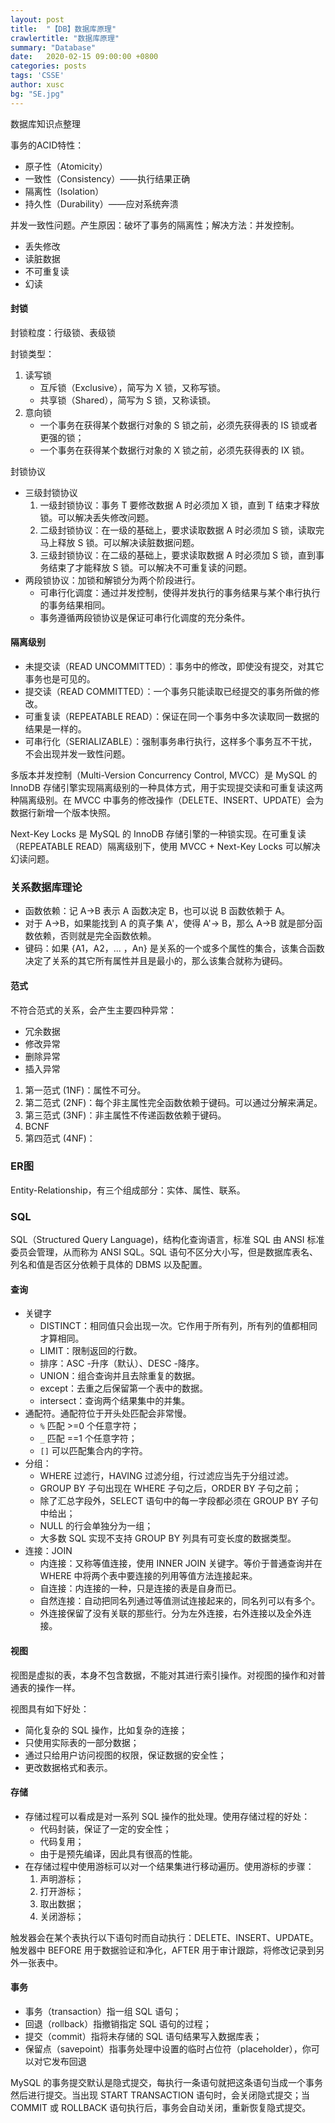 ```yaml
---
layout: post
title:  "【DB】数据库原理"
crawlertitle: "数据库原理"
summary: "Database"
date:   2020-02-15 09:00:00 +0800
categories: posts
tags: 'CSSE'
author: xusc
bg: "SE.jpg"
---
```


数据库知识点整理

事务的ACID特性：
- 原子性（Atomicity）
- 一致性（Consistency）——执行结果正确
- 隔离性（Isolation）
- 持久性（Durability）——应对系统奔溃

并发一致性问题。产生原因：破坏了事务的隔离性；解决方法：并发控制。
- 丢失修改
- 读脏数据
- 不可重复读
- 幻读

#### 封锁
封锁粒度：行级锁、表级锁

封锁类型：
1. 读写锁
   - 互斥锁（Exclusive），简写为 X 锁，又称写锁。
   - 共享锁（Shared），简写为 S 锁，又称读锁。
2. 意向锁
   - 一个事务在获得某个数据行对象的 S 锁之前，必须先获得表的 IS 锁或者更强的锁；
   - 一个事务在获得某个数据行对象的 X 锁之前，必须先获得表的 IX 锁。

封锁协议
- 三级封锁协议
  1. 一级封锁协议：事务 T 要修改数据 A 时必须加 X 锁，直到 T 结束才释放锁。可以解决丢失修改问题。
  2. 二级封锁协议：在一级的基础上，要求读取数据 A 时必须加 S 锁，读取完马上释放 S 锁。可以解决读脏数据问题。
  3. 三级封锁协议：在二级的基础上，要求读取数据 A 时必须加 S 锁，直到事务结束了才能释放 S 锁。可以解决不可重复读的问题。
- 两段锁协议：加锁和解锁分为两个阶段进行。
  - 可串行化调度：通过并发控制，使得并发执行的事务结果与某个串行执行的事务结果相同。
  - 事务遵循两段锁协议是保证可串行化调度的充分条件。

#### 隔离级别
- 未提交读（READ UNCOMMITTED）：事务中的修改，即使没有提交，对其它事务也是可见的。
- 提交读（READ COMMITTED）：一个事务只能读取已经提交的事务所做的修改。
- 可重复读（REPEATABLE READ）：保证在同一个事务中多次读取同一数据的结果是一样的。
- 可串行化（SERIALIZABLE）：强制事务串行执行，这样多个事务互不干扰，不会出现并发一致性问题。

多版本并发控制（Multi-Version Concurrency Control, MVCC）是 MySQL 的 InnoDB 存储引擎实现隔离级别的一种具体方式，用于实现提交读和可重复读这两种隔离级别。在 MVCC 中事务的修改操作（DELETE、INSERT、UPDATE）会为数据行新增一个版本快照。

Next-Key Locks 是 MySQL 的 InnoDB 存储引擎的一种锁实现。在可重复读（REPEATABLE READ）隔离级别下，使用 MVCC + Next-Key Locks 可以解决幻读问题。

### 关系数据库理论
- 函数依赖：记 A->B 表示 A 函数决定 B，也可以说 B 函数依赖于 A。
- 对于 A->B，如果能找到 A 的真子集 A'，使得 A'-> B，那么 A->B 就是部分函数依赖，否则就是完全函数依赖。
- 键码：如果 {A1，A2，... ，An} 是关系的一个或多个属性的集合，该集合函数决定了关系的其它所有属性并且是最小的，那么该集合就称为键码。

#### 范式
不符合范式的关系，会产生主要四种异常：
- 冗余数据
- 修改异常
- 删除异常
- 插入异常

1. 第一范式 (1NF)：属性不可分。
2. 第二范式 (2NF)：每个非主属性完全函数依赖于键码。可以通过分解来满足。
3. 第三范式 (3NF)：非主属性不传递函数依赖于键码。
4. BCNF
5. 第四范式 (4NF)：

### ER图
Entity-Relationship，有三个组成部分：实体、属性、联系。

### SQL
SQL（Structured Query Language)，结构化查询语言，标准 SQL 由 ANSI 标准委员会管理，从而称为 ANSI SQL。SQL 语句不区分大小写，但是数据库表名、列名和值是否区分依赖于具体的 DBMS 以及配置。

#### 查询
- 关键字
  - DISTINCT：相同值只会出现一次。它作用于所有列，所有列的值都相同才算相同。
  - LIMIT：限制返回的行数。
  - 排序：ASC -升序（默认）、DESC -降序。
  - UNION：组合查询并且去除重复的数据。
  - except：去重之后保留第一个表中的数据。
  - intersect：查询两个结果集中的并集。
- 通配符。通配符位于开头处匹配会非常慢。
  - `%` 匹配 >=0 个任意字符；
  - `_` 匹配 ==1 个任意字符；
  - `[]` 可以匹配集合内的字符。
- 分组：
  - WHERE 过滤行，HAVING 过滤分组，行过滤应当先于分组过滤。
  - GROUP BY 子句出现在 WHERE 子句之后，ORDER BY 子句之前；
  - 除了汇总字段外，SELECT 语句中的每一字段都必须在 GROUP BY 子句中给出；
  - NULL 的行会单独分为一组；
  - 大多数 SQL 实现不支持 GROUP BY 列具有可变长度的数据类型。
- 连接：JOIN 
  - 内连接：又称等值连接，使用 INNER JOIN 关键字。等价于普通查询并在 WHERE 中将两个表中要连接的列用等值方法连接起来。
  - 自连接：内连接的一种，只是连接的表是自身而已。
  - 自然连接：自动把同名列通过等值测试连接起来的，同名列可以有多个。
  - 外连接保留了没有关联的那些行。分为左外连接，右外连接以及全外连接。

#### 视图
视图是虚拟的表，本身不包含数据，不能对其进行索引操作。对视图的操作和对普通表的操作一样。

视图具有如下好处：
- 简化复杂的 SQL 操作，比如复杂的连接；
- 只使用实际表的一部分数据；
- 通过只给用户访问视图的权限，保证数据的安全性；
- 更改数据格式和表示。

#### 存储
- 存储过程可以看成是对一系列 SQL 操作的批处理。使用存储过程的好处：
  - 代码封装，保证了一定的安全性；
  - 代码复用；
  - 由于是预先编译，因此具有很高的性能。
- 在存储过程中使用游标可以对一个结果集进行移动遍历。使用游标的步骤：
  1. 声明游标；
  2. 打开游标；
  3. 取出数据；
  4. 关闭游标；

触发器会在某个表执行以下语句时而自动执行：DELETE、INSERT、UPDATE。触发器中 BEFORE 用于数据验证和净化，AFTER 用于审计跟踪，将修改记录到另外一张表中。

#### 事务
- 事务（transaction）指一组 SQL 语句；
- 回退（rollback）指撤销指定 SQL 语句的过程；
- 提交（commit）指将未存储的 SQL 语句结果写入数据库表；
- 保留点（savepoint）指事务处理中设置的临时占位符（placeholder），你可以对它发布回退

MySQL 的事务提交默认是隐式提交，每执行一条语句就把这条语句当成一个事务然后进行提交。当出现 START TRANSACTION 语句时，会关闭隐式提交；当 COMMIT 或 ROLLBACK 语句执行后，事务会自动关闭，重新恢复隐式提交。

